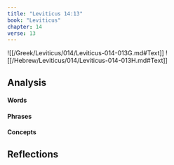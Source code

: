 ```yaml
---
title: "Leviticus 14:13"
book: "Leviticus"
chapter: 14
verse: 13
---
```

![[/Greek/Leviticus/014/Leviticus-014-013G.md#Text]]
![[/Hebrew/Leviticus/014/Leviticus-014-013H.md#Text]]

## Analysis

#### Words

#### Phrases

#### Concepts

## Reflections
